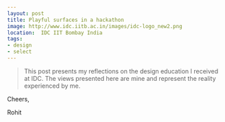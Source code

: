 ```yaml
---
layout: post
title: Playful surfaces in a hackathon 
image: http://www.idc.iitb.ac.in/images/idc-logo_new2.png
location:  IDC IIT Bombay India
tags:
- design
- select
---
```


> This post presents my reflections on the design education I received at IDC. The views presented here are mine and represent the reality experienced by me.  



Cheers,

Rohit


      
